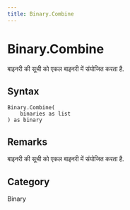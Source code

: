 ```yaml
---
title: Binary.Combine
---
```


# Binary.Combine


बाइनरी की सूची को एकल बाइनरी में संयोजित करता है.


## Syntax

```powerquery
Binary.Combine(
    binaries as list
) as binary
```


## Remarks

बाइनरी की सूची को एकल बाइनरी में संयोजित करता है.



## Category
Binary
